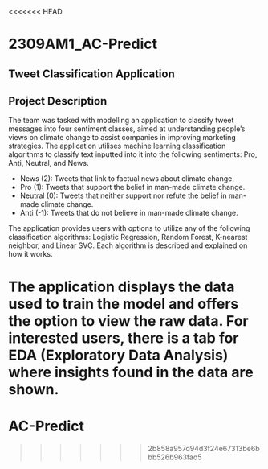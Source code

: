 <<<<<<< HEAD
# 2309AM1_AC-Predict

## Tweet Classification Application

## Project Description
The team was tasked with modelling an application to classify tweet messages into four sentiment classes, aimed at understanding people’s views on climate change to assist companies in improving marketing strategies. The application utilises machine learning classification algorithms to classify text inputted into it into the following sentiments: Pro, Anti, Neutral, and News.

- News (2): Tweets that link to factual news about climate change.
- Pro (1): Tweets that support the belief in man-made climate change.
- Neutral (0): Tweets that neither support nor refute the belief in man-made climate change.
- Anti (-1): Tweets that do not believe in man-made climate change.

The application provides users with options to utilize any of the following classification algorithms: Logistic Regression, Random Forest, K-nearest neighbor, and Linear SVC. Each algorithm is described and explained on how it works.

The application displays the data used to train the model and offers the option to view the raw data. For interested users, there is a tab for EDA (Exploratory Data Analysis) where insights found in the data are shown.
=======
# AC-Predict
>>>>>>> 2b858a957d94d3f24e67313be6bbb526b963fad5
